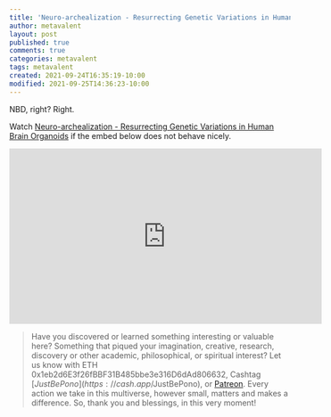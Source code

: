 ```yaml
---
title: 'Neuro-archealization - Resurrecting Genetic Variations in Human Brain Organoids'
author: metavalent
layout: post
published: true
comments: true
categories: metavalent
tags: metavalent
created: 2021-09-24T16:35:19-10:00
modified: 2021-09-25T14:36:23-10:00
---
```


NBD, right? Right. 

Watch [Neuro-archealization - Resurrecting Genetic Variations in Human Brain Organoids](https://youtu.be/qy7HuFtfbKw) if the embed below does not behave nicely. 

<div class="embed-container"><iframe width="560" height="315" src="https://www.youtube.com/embed/qy7HuFtfbKw" title="YouTube video player" frameborder="0" allow="accelerometer; autoplay; clipboard-write; encrypted-media; gyroscope; picture-in-picture" allowfullscreen></iframe></div>

> Have you discovered or learned something interesting or valuable here? Something that piqued your imagination, creative, research, discovery or other academic, philosophical, or spiritual interest? Let us know with ETH 0x1eb2d6E3f26fBBF31B485bbe3e316D6dAd806632, Cashtag [$JustBePono](https://cash.app/$JustBePono), or [Patreon](https://patreon.com/metavalent). Every action we take in this multiverse, however small, matters and makes a difference. So, thank you and blessings, in this very moment!


